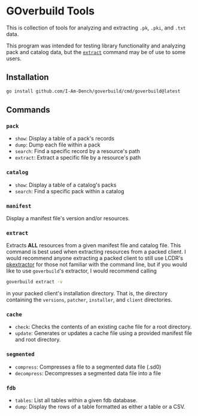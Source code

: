 # GOverbuild Tools

This is collection of tools for analyzing and extracting `.pk`, `.pki`, and `.txt` data.

This program was intended for testing library functionality and analyzing pack and catalog data, but the [`extract`](#extract) command may be of use to some users.

## Installation

```bash
go install github.com/I-Am-Dench/goverbuild/cmd/goverbuild@latest
```

## Commands

### `pack`

- `show`: Display a table of a pack's records
- `dump`: Dump each file within a pack
- `search`: Find a specific record by a resource's path
- `extract`: Extract a specific file by a resource's path

### `catalog`

- `show`: Display a table of a catalog's packs
- `search`: Find a specific pack within a catalog

### `manifest`

Display a manifest file's version and/or resources.

### `extract`

Extracts **ALL** resources from a given manifest file and catalog file. This command is best used when extracting resources from a packed client. I would recommend anyone extracting a packed client to still use LCDR's [pkextractor](https://github.com/lcdr/utils) for those not familiar with the command line, but if you would like to use `goverbuild`'s extractor, I would recommend calling

```bash
goverbuild extract -v
```

in your packed client's installation directory. That is, the directory containing the `versions`, `patcher`, `installer`, and `client` directories.

### `cache`

- `check`: Checks the contents of an existing cache file for a root directory.
- `update`: Generates or updates a cache file using a provided manifest file and root directory.

### `segmented`

- `compress`: Compresses a file to a segmented data file (.sd0)
- `decompress`: Decompresses a segmented data file into a file

### `fdb`

- `tables`: List all tables within a given fdb database.
- `dump`: Display the rows of a table formatted as either a table or a CSV.